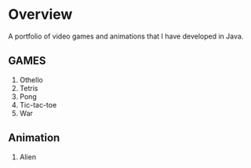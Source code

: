 # Overview

A portfolio of video games and animations that I have developed in Java.

## GAMES

1. Othello 
1. Tetris
1. Pong
1. Tic-tac-toe
1. War

## Animation

1. Alien